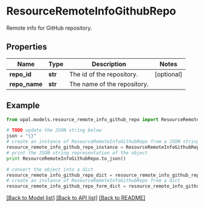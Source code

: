 # ResourceRemoteInfoGithubRepo

Remote info for GitHub repository.

## Properties

Name | Type | Description | Notes
------------ | ------------- | ------------- | -------------
**repo_id** | **str** | The id of the repository. | [optional] 
**repo_name** | **str** | The name of the repository. | 

## Example

```python
from opal.models.resource_remote_info_github_repo import ResourceRemoteInfoGithubRepo

# TODO update the JSON string below
json = "{}"
# create an instance of ResourceRemoteInfoGithubRepo from a JSON string
resource_remote_info_github_repo_instance = ResourceRemoteInfoGithubRepo.from_json(json)
# print the JSON string representation of the object
print ResourceRemoteInfoGithubRepo.to_json()

# convert the object into a dict
resource_remote_info_github_repo_dict = resource_remote_info_github_repo_instance.to_dict()
# create an instance of ResourceRemoteInfoGithubRepo from a dict
resource_remote_info_github_repo_form_dict = resource_remote_info_github_repo.from_dict(resource_remote_info_github_repo_dict)
```
[[Back to Model list]](../README.md#documentation-for-models) [[Back to API list]](../README.md#documentation-for-api-endpoints) [[Back to README]](../README.md)


